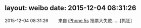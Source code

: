 layout: weibo
date: 2015-12-04 08:31:26
---
<meta name="referrer" content="no-referrer" />

2015-12-04 08:31:26  &nbsp;&nbsp;&nbsp;&nbsp;&nbsp;&nbsp; 来自 <a href="sinaweibo://customweibosource" rel="nofollow">iPhone 5s</a>
抢票大失败……[抓狂] ​​​
